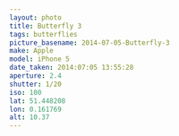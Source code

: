 ```yaml
---
layout: photo
title: Butterfly 3
tags: butterflies
picture_basename: 2014-07-05-Butterfly-3
make: Apple
model: iPhone 5
date_taken: 2014:07:05 13:55:28
aperture: 2.4
shutter: 1/20
iso: 100
lat: 51.448208
lon: 0.161769
alt: 10.37
---
```



